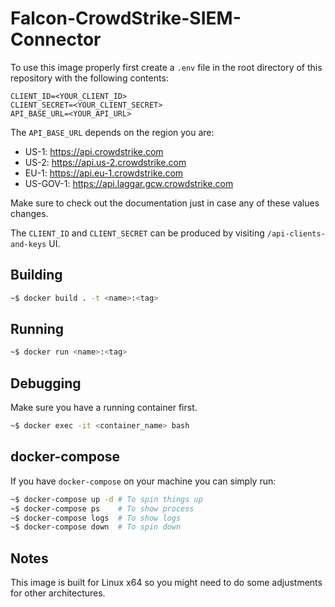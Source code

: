 # Falcon-CrowdStrike-SIEM-Connector

To use this image properly first create a `.env` file in the root directory of this repository with the following contents:

```
CLIENT_ID=<YOUR_CLIENT_ID>
CLIENT_SECRET=<YOUR_CLIENT_SECRET>
API_BASE_URL=<YOUR_API_URL>
```

The `API_BASE_URL` depends on the region you are:
- US-1: https://api.crowdstrike.com
- US-2: https://api.us-2.crowdstrike.com
- EU-1: https://api.eu-1.crowdstrike.com
- US-GOV-1: https://api.laggar.gcw.crowdstrike.com

Make sure to check out the documentation just in case any of these values changes.

The `CLIENT_ID` and `CLIENT_SECRET` can be produced by visiting `/api-clients-and-keys` UI.

## Building

```bash
~$ docker build . -t <name>:<tag>
```

## Running

```bash
~$ docker run <name>:<tag>
```

## Debugging

Make sure you have a running container first.
```bash
~$ docker exec -it <container_name> bash
```

## docker-compose

If you have `docker-compose` on your machine you can simply run:

```bash
~$ docker-compose up -d # To spin things up
~$ docker-compose ps    # To show process
~$ docker-compose logs  # To show logs
~$ docker-compose down  # To spin down
```

## Notes

This image is built for Linux x64 so you might need to do some adjustments for other architectures.
